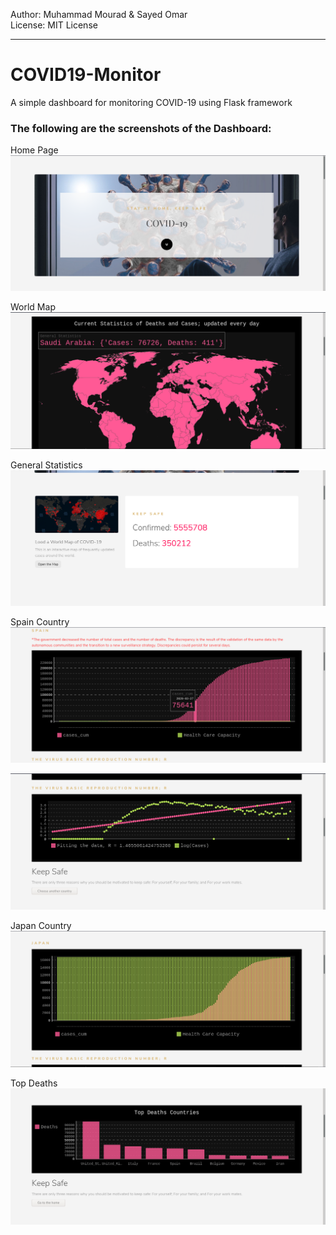 Author: Muhammad Mourad & Sayed Omar  
License: MIT License

---

# COVID19-Monitor
A simple dashboard for monitoring COVID-19 using Flask framework

### The following are the screenshots of the Dashboard:
Home Page
![alt text](./screenshots/home.png "Home Page")

World Map
![alt text](./screenshots/WorldMap.png "World Map")

General Statistics
![alt text](./screenshots/GeneralStat.png "General Statistics")

Spain Country
![alt text](./screenshots/RepreCountry.png "Spain data")

![alt text](./screenshots/RofCountry.png "Spain data")

Japan Country
![alt text](./screenshots/RepreCountry2.png "Japan data")

Top Deaths
![alt text](./screenshots/TopDeaths.png "Top deaths data")

